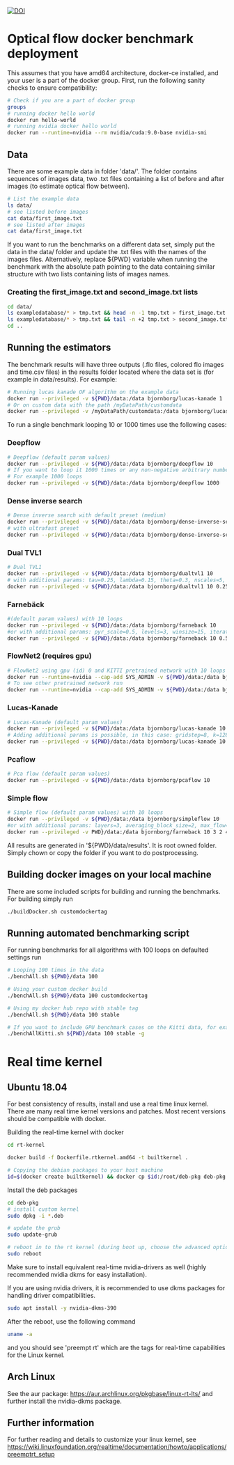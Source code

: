 
[![DOI](https://zenodo.org/badge/123254737.svg)](https://zenodo.org/badge/latestdoi/123254737)

# Optical flow docker benchmark deployment

This assumes that you have amd64 architecture, docker-ce installed, and your user is a part of the docker group. 
First, run the following sanity checks to ensure compatibility:

```sh
# Check if you are a part of docker group
groups
# running docker hello world
docker run hello-world
# running nvidia docker hello world
docker run --runtime=nvidia --rm nvidia/cuda:9.0-base nvidia-smi
```

## Data
There are some example data in folder 'data/'. The folder contains sequences of images data, two .txt files containing a list of before and after images (to estimate optical flow between).

```sh
# List the example data
ls data/
# see listed before images
cat data/first_image.txt
# see listed after images
cat data/first_image.txt
```
If you want to run the benchmarks on a different data set, simply put the data in the data/ folder and update the .txt files with the names of the images files. Alternatively, replace ${PWD} variable when running the benchmark with the absolute path pointing to the data containing similar structure with two lists containing lists of images names.

### Creating the first_image.txt and second_image.txt lists

```sh
cd data/
ls exampledatabase/* > tmp.txt && head -n -1 tmp.txt > first_image.txt && rm tmp.txt
ls exampledatabase/* > tmp.txt && tail -n +2 tmp.txt > second_image.txt && rm tmp.txt
cd ..

```


## Running the estimators
The benchmark results will have three outputs (.flo files, colored flo images and time.csv files) in the results folder located where the data set is (for example in data/results). For example:
```sh
# Running lucas kanade OF algorithm on the example data
docker run --privileged -v ${PWD}/data:/data bjornborg/lucas-kanade 1
# Or on custom data with the path /myDataPath/customdata
docker run --privileged -v /myDataPath/customdata:/data bjornborg/lucas-kanade 1
```


To run a single benchmark looping 10 or 1000 times use the following cases:

### Deepflow
```sh
# Deepflow (default param values)
docker run --privileged -v ${PWD}/data:/data bjornborg/deepflow 10
# If you want to loop it 1000 times or any non-negative arbitrary number, replace 10 with that number.
# For example 1000 loops 
docker run --privileged -v ${PWD}/data:/data bjornborg/deepflow 1000 
```

### Dense inverse search
```sh
# Dense inverse search with default preset (medium)
docker run --privileged -v ${PWD}/data:/data bjornborg/dense-inverse-search 10 
# with ultrafast preset
docker run --privileged -v ${PWD}/data:/data bjornborg/dense-inverse-search 10 ultrafast
```

### Dual TVL1
```sh
# Dual TVL1
docker run --privileged -v ${PWD}/data:/data bjornborg/dualtvl1 10
# with additional params: tau=0.25, lambda=0.15, theta=0.3, nscales=5, warps=5, epsilon=0.01, innnerIterations=30, outerIterations=10, scaleStep=0.8, gamma=0.0, medianFiltering=5
docker run --privileged -v ${PWD}/data:/data bjornborg/dualtvl1 10 0.25 0.15 0.3 5 5 0.01 30 10 0.8 0.0 5
```

### Farnebäck 
```sh
#(default param values) with 10 loops
docker run --privileged -v ${PWD}/data:/data bjornborg/farneback 10
#or with additional params: pyr_scale=0.5, levels=3, winsize=15, iterations=3, poly_n=5, poly_sigma=1.2 
docker run --privileged -v ${PWD}/data:/data bjornborg/farneback 10 0.5 3 15 3 5 1.2
```


### FlowNet2 (requires gpu)
```sh
# FlowNet2 using gpu (id) 0 and KITTI pretrained network with 10 loops
docker run --runtime=nvidia --cap-add SYS_ADMIN -v ${PWD}/data:/data bjornborg/flownet2 -g 0 -n FlowNet2-KITTI 10
# To see other pretrained network run 
docker run --runtime=nvidia --cap-add SYS_ADMIN -v ${PWD}/data:/data bjornborg/flownet2 -h
```

### Lucas-Kanade
```sh
# Lucas-Kanade (default param values)
docker run --privileged -v ${PWD}/data:/data bjornborg/lucas-kanade 10
# Adding additional params is possible, in this case: gridstep=8, k=128, sigma=0.05
docker run --privileged -v ${PWD}/data:/data bjornborg/lucas-kanade 10 8 128 0.05
```

### Pcaflow
```sh
# Pca flow (default param values)
docker run --privileged -v ${PWD}/data:/data bjornborg/pcaflow 10
```

### Simple flow 
```sh
# Simple flow (default param values) with 10 loops
docker run --privileged -v ${PWD}/data:/data bjornborg/simpleflow 10
#or with additional params: layers=3, averaging_block_size=2, max_flow=4, sigma_dist=4.1, sigma_color=25.5, postprocess_window=18, sigma_dist_fix=55.0, sigma_color_fix=25.5, occ_thr=0.35, upscale_averaging_radius=18, upscale_sigma_dist=55.0, upscale_sigma_color=25.5, speed_up_thr=10.0
docker run --privileged -v PWD}/data:/data bjornborg/farneback 10 3 2 4 4.1 25.5 18 55.0 25.5 0.35 18 55.0 25.5 10.0
```

All results are generated in '${PWD}/data/results'. It is root owned folder. Simply chown or copy the folder if you want to do postprocessing.

## Building docker images on your local machine

There are some included scripts for building and running the benchmarks. For building simply run
```sh
./buildDocker.sh customdockertag
```

## Running automated benchmarking script
For running benchmarks for all algorithms with 100 loops on defaulted settings run
```sh
# Looping 100 times in the data
./benchAll.sh ${PWD}/data 100

# Using your custom docker build
./benchAll.sh ${PWD}/data 100 customdockertag

# Using my docker hub repo with stable tag
./benchAll.sh ${PWD}/data 100 stable

# If you want to include GPU benchmark cases on the Kitti data, for example, run
./benchAllKitti.sh ${PWD}/data 100 stable -g
```

# Real time kernel

## Ubuntu 18.04
For best consistency of results, install and use a real time linux kernel. There are many real time kernel versions and patches. Most recent versions should be compatible with docker. 

Building the real-time kernel with docker
```sh
cd rt-kernel

docker build -f Dockerfile.rtkernel.amd64 -t builtkernel .

# Copying the debian packages to your host machine 
id=$(docker create builtkernel) && docker cp $id:/root/deb-pkg deb-pkg && docker rm -v $id
```


Install the deb packages
```sh
cd deb-pkg
# install custom kernel
sudo dpkg -i *.deb

# update the grub
sudo update-grub

# reboot in to the rt kernel (during boot up, choose the advanced option and pick the rt-kernel we just built ) 
sudo reboot
```


Make sure to install equivalent real-time nvidia-drivers as well (highly recommended nvidia dkms for easy installation).

If you are using nvidia drivers, it is recommended to use dkms packages for handling driver compatibilities.
```sh
sudo apt install -y nvidia-dkms-390
```

After the reboot, use the following command
```sh
uname -a
```
and you should see 'preempt rt' which are the tags for real-time capabilities for the Linux kernel.

## Arch Linux

See the aur package: https://aur.archlinux.org/pkgbase/linux-rt-lts/ and further install the nvidia-dkms package.

## Further information

For further reading and details to customize your linux kernel, see https://wiki.linuxfoundation.org/realtime/documentation/howto/applications/preemptrt_setup
